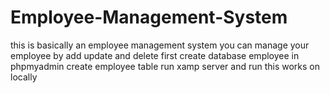 # Employee-Management-System
this is basically an employee management system you can manage your employee by add update and delete 
first create database employee in phpmyadmin
create employee table 
run xamp server and run this works on locally
